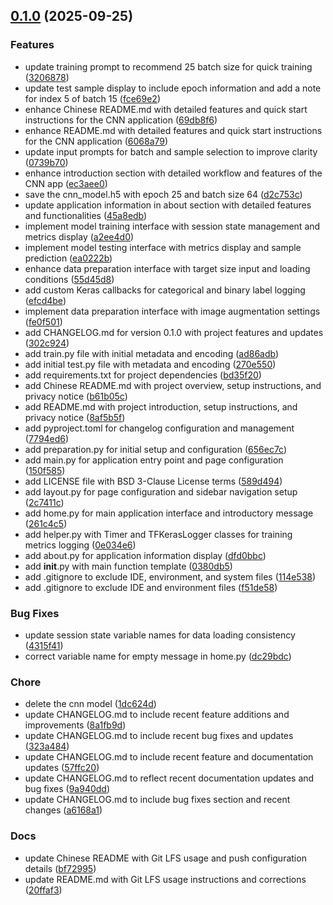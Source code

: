 <!-- insertion marker -->
<a name="0.1.0"></a>

## [0.1.0](https://github.com/DaoChaShao/py-st-ml-cnn-cat-n-dog/compare/c407d4a2ab243aec87b5eb4f38c7696dc295de34...0.1.0) (2025-09-25)

### Features

- update training prompt to recommend 25 batch size for quick training ([3206878](https://github.com/DaoChaShao/py-st-ml-cnn-cat-n-dog/commit/3206878280517ae202ade5863828540846ca6fe5))
- update test sample display to include epoch information and add a note for index 5 of batch 15 ([fce69e2](https://github.com/DaoChaShao/py-st-ml-cnn-cat-n-dog/commit/fce69e2efd46f05098cfcb45e62cbbfe6e3338dd))
- enhance Chinese README.md with detailed features and quick start instructions for the CNN application ([69db8f6](https://github.com/DaoChaShao/py-st-ml-cnn-cat-n-dog/commit/69db8f6016228b207ed22aa0bd0dc13cb047de20))
- enhance README.md with detailed features and quick start instructions for the CNN application ([6068a79](https://github.com/DaoChaShao/py-st-ml-cnn-cat-n-dog/commit/6068a790a24b21ca2ba79443d083b63ec113dade))
- update input prompts for batch and sample selection to improve clarity ([0739b70](https://github.com/DaoChaShao/py-st-ml-cnn-cat-n-dog/commit/0739b706c7fac04032f9df630ca306063b407dad))
- enhance introduction section with detailed workflow and features of the CNN app ([ec3aee0](https://github.com/DaoChaShao/py-st-ml-cnn-cat-n-dog/commit/ec3aee024ee566a5f2401b2005c5639105cbc17a))
- save the cnn_model.h5 with epoch 25 and batch size 64 ([d2c753c](https://github.com/DaoChaShao/py-st-ml-cnn-cat-n-dog/commit/d2c753c1f76270292f2d62f7b94983b37b70ca22))
- update application information in about section with detailed features and functionalities ([45a8edb](https://github.com/DaoChaShao/py-st-ml-cnn-cat-n-dog/commit/45a8edb8f6e768fed2a6fc6560aa8bc14fa76d4c))
- implement model training interface with session state management and metrics display ([a2ee4d0](https://github.com/DaoChaShao/py-st-ml-cnn-cat-n-dog/commit/a2ee4d08af8fa263212d065f9e9b250b42f2f7b3))
- implement model testing interface with metrics display and sample prediction ([ea0222b](https://github.com/DaoChaShao/py-st-ml-cnn-cat-n-dog/commit/ea0222b0382518b58ed5a1b65801143ab00fd9f1))
- enhance data preparation interface with target size input and loading conditions ([55d45d8](https://github.com/DaoChaShao/py-st-ml-cnn-cat-n-dog/commit/55d45d84bcac3e8480d1207e93132fe7a351a764))
- add custom Keras callbacks for categorical and binary label logging ([efcd4be](https://github.com/DaoChaShao/py-st-ml-cnn-cat-n-dog/commit/efcd4be82c46aac8e5f0a2d06f83e0896c0185e1))
- implement data preparation interface with image augmentation settings ([fe0f501](https://github.com/DaoChaShao/py-st-ml-cnn-cat-n-dog/commit/fe0f5012b2be8d9c34a0d62c8c1e74c036ae0bfe))
- add CHANGELOG.md for version 0.1.0 with project features and updates ([302c924](https://github.com/DaoChaShao/py-st-ml-cnn-cat-n-dog/commit/302c9240c382a6b5d793aff2e05376a90b53c456))
- add train.py file with initial metadata and encoding ([ad86adb](https://github.com/DaoChaShao/py-st-ml-cnn-cat-n-dog/commit/ad86adb6d821832db606f3ca051b11231290228d))
- add initial test.py file with metadata and encoding ([270e550](https://github.com/DaoChaShao/py-st-ml-cnn-cat-n-dog/commit/270e55011142156bf1d5347f2c3b03d41eb4f50c))
- add requirements.txt for project dependencies ([bd35f20](https://github.com/DaoChaShao/py-st-ml-cnn-cat-n-dog/commit/bd35f206352395e702f70b9c77200b2d5edc2102))
- add Chinese README.md with project overview, setup instructions, and privacy notice ([b61b05c](https://github.com/DaoChaShao/py-st-ml-cnn-cat-n-dog/commit/b61b05c5e9db47476ce91829472e12227e4a9639))
- add README.md with project introduction, setup instructions, and privacy notice ([8af5b5f](https://github.com/DaoChaShao/py-st-ml-cnn-cat-n-dog/commit/8af5b5f4f5baf97f74728bbb4ca11a727479d0ff))
- add pyproject.toml for changelog configuration and management ([7794ed6](https://github.com/DaoChaShao/py-st-ml-cnn-cat-n-dog/commit/7794ed65aa857fb9f596a19aad54e8488b3e45f4))
- add preparation.py for initial setup and configuration ([656ec7c](https://github.com/DaoChaShao/py-st-ml-cnn-cat-n-dog/commit/656ec7cd3c204b54520124e6982770cc782afec2))
- add main.py for application entry point and page configuration ([150f585](https://github.com/DaoChaShao/py-st-ml-cnn-cat-n-dog/commit/150f585794891956f4cd777f5952e00cfa72452f))
- add LICENSE file with BSD 3-Clause License terms ([589d494](https://github.com/DaoChaShao/py-st-ml-cnn-cat-n-dog/commit/589d494650e3f6d87bfaf30701ab19d88a54236a))
- add layout.py for page configuration and sidebar navigation setup ([2c7411c](https://github.com/DaoChaShao/py-st-ml-cnn-cat-n-dog/commit/2c7411cd41bc19dc501190d9f20fb87fa899fd0e))
- add home.py for main application interface and introductory message ([261c4c5](https://github.com/DaoChaShao/py-st-ml-cnn-cat-n-dog/commit/261c4c5c4128bd358448271e94b671252a7b43ce))
- add helper.py with Timer and TFKerasLogger classes for training metrics logging ([0e034e6](https://github.com/DaoChaShao/py-st-ml-cnn-cat-n-dog/commit/0e034e60f740df03e15e2103d8d23b739089e02f))
- add about.py for application information display ([dfd0bbc](https://github.com/DaoChaShao/py-st-ml-cnn-cat-n-dog/commit/dfd0bbc4c575cab063a2f395578e1845ecdfcc60))
- add __init__.py with main function template ([0380db5](https://github.com/DaoChaShao/py-st-ml-cnn-cat-n-dog/commit/0380db572c3b9e777d8207e2a597549a62bb6b51))
- add .gitignore to exclude IDE, environment, and system files ([114e538](https://github.com/DaoChaShao/py-st-ml-cnn-cat-n-dog/commit/114e53896b197d0b86cf2161dc187ab8e886cdb5))
- add .gitignore to exclude IDE and environment files ([f51de58](https://github.com/DaoChaShao/py-st-ml-cnn-cat-n-dog/commit/f51de58efe9bbf3da23572272f52794ae892284d))

### Bug Fixes

- update session state variable names for data loading consistency ([4315f41](https://github.com/DaoChaShao/py-st-ml-cnn-cat-n-dog/commit/4315f41fe5eadd9a0e141b4515d86eb7d01a3302))
- correct variable name for empty message in home.py ([dc29bdc](https://github.com/DaoChaShao/py-st-ml-cnn-cat-n-dog/commit/dc29bdc0de300f283f11de43793e8ebf4746bf31))

### Chore

- delete the cnn model ([1dc624d](https://github.com/DaoChaShao/py-st-ml-cnn-cat-n-dog/commit/1dc624db7c6428b27fd32f5ba8b73f4e734ba9ee))
- update CHANGELOG.md to include recent feature additions and improvements ([8a1fb9d](https://github.com/DaoChaShao/py-st-ml-cnn-cat-n-dog/commit/8a1fb9db4dfc46dcb9b58d935e286f6ddb5939f5))
- update CHANGELOG.md to include recent bug fixes and updates ([323a484](https://github.com/DaoChaShao/py-st-ml-cnn-cat-n-dog/commit/323a4847581a366b38f4f939b45f013af7e2886a))
- update CHANGELOG.md to include recent feature and documentation updates ([57ffc20](https://github.com/DaoChaShao/py-st-ml-cnn-cat-n-dog/commit/57ffc20fb81065668665c71c7246edfaa8bd80c3))
- update CHANGELOG.md to reflect recent documentation updates and bug fixes ([9a940dd](https://github.com/DaoChaShao/py-st-ml-cnn-cat-n-dog/commit/9a940dd13f1986383cf14b3e2c638aa5fac4a835))
- update CHANGELOG.md to include bug fixes section and recent changes ([a6168a1](https://github.com/DaoChaShao/py-st-ml-cnn-cat-n-dog/commit/a6168a1351ee7f513d34a1416e4051871f6298c6))

### Docs

- update Chinese README with Git LFS usage and push configuration details ([bf72995](https://github.com/DaoChaShao/py-st-ml-cnn-cat-n-dog/commit/bf729952e4f8cbc24bb53821194ed6889b8751fa))
- update README.md with Git LFS usage instructions and corrections ([20ffaf3](https://github.com/DaoChaShao/py-st-ml-cnn-cat-n-dog/commit/20ffaf3933517a9cd1257c6b9ba3c679d65f8d51))

